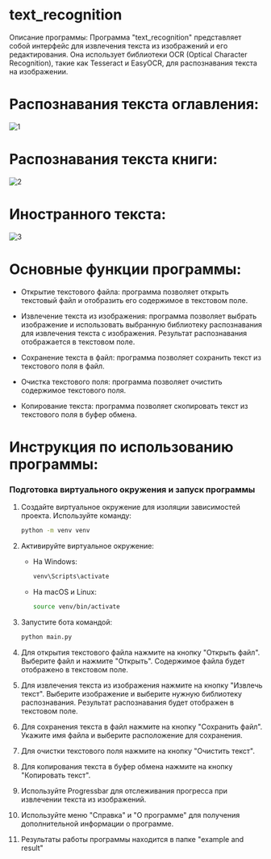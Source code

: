 # text_recognition
Описание программы:
Программа "text_recognition" представляет собой интерфейс для извлечения текста из изображений и его редактирования. Она использует библиотеки OCR (Optical Character Recognition), такие как Tesseract и EasyOCR, для распознавания текста на изображении.<br />
# Распознавания текста оглавления:
![1](https://github.com/Fetkulingr/text_recognition/assets/103204349/20600362-5cd6-4bb8-a412-6d36c1216333)<br />
# Распознавания текста книги:
![2](https://github.com/Fetkulingr/text_recognition/assets/103204349/2ecc2c22-ebbd-4cdc-9d87-30e5bc23d423)<br />
# Иностранного текста:
![3](https://github.com/Fetkulingr/text_recognition/assets/103204349/ca67fde0-4f99-4576-99d7-bf1afd066bca)<br />

# Основные функции программы:

- Открытие текстового файла: программа позволяет открыть текстовый файл и отобразить его содержимое в текстовом поле.

- Извлечение текста из изображения: программа позволяет выбрать изображение и использовать выбранную библиотеку распознавания для извлечения текста с изображения. Результат распознавания отображается в текстовом поле.

- Сохранение текста в файл: программа позволяет сохранить текст из текстового поля в файл.

- Очистка текстового поля: программа позволяет очистить содержимое текстового поля.

- Копирование текста: программа позволяет скопировать текст из текстового поля в буфер обмена.

# Инструкция по использованию программы:
### Подготовка виртуального окружения и запуск программы

1. Создайте виртуальное окружение для изоляции зависимостей проекта. 
   Используйте команду:
   ```bash
   python -m venv venv
   ```

2. Активируйте виртуальное окружение:
   - На Windows:
     ```bash
     venv\Scripts\activate
     ```
   - На macOS и Linux:
     ```bash
     source venv/bin/activate
     ```
3. Запустите бота командой:
   ```bash
   python main.py
   ```
4. Для открытия текстового файла нажмите на кнопку "Открыть файл". Выберите файл и нажмите "Открыть". Содержимое файла будет отображено в текстовом поле.
5. Для извлечения текста из изображения нажмите на кнопку "Извлечь текст". Выберите изображение и выберите нужную библиотеку распознавания. Результат распознавания будет отображен в текстовом поле.
6. Для сохранения текста в файл нажмите на кнопку "Сохранить файл". Укажите имя файла и выберите расположение для сохранения.
7. Для очистки текстового поля нажмите на кнопку "Очистить текст".
8. Для копирования текста в буфер обмена нажмите на кнопку "Копировать текст".
9. Используйте Progressbar для отслеживания прогресса при извлечении текста из изображений.
10. Используйте меню "Справка" и "О программе" для получения дополнительной информации о программе.
11. Результаты работы программы находится в папке "example and result"








